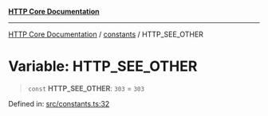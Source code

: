 [**HTTP Core Documentation**](../../README.md)

***

[HTTP Core Documentation](../../README.md) / [constants](../README.md) / HTTP\_SEE\_OTHER

# Variable: HTTP\_SEE\_OTHER

> `const` **HTTP\_SEE\_OTHER**: `303` = `303`

Defined in: [src/constants.ts:32](https://github.com/stonemjs/http-core/blob/38177eda1505fdb30323b11ec31ef2a0f0840267/src/constants.ts#L32)
